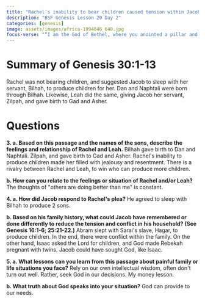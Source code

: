 ```yaml
---
title: "Rachel’s inability to bear children caused tension within Jacob’s family"
description: "BSF Genesis Lesson 20 Day 2"
categories: [genesis]
image: assets/images/africa-1994846_640.jpg
focus-verse: "“I am the God of Bethel, where you anointed a pillar and where you made a vow to me. Now leave this land at once and go back to your native land.” – Genesis 31:13"
---
```


# Summary of Genesis 30:1-13

Rachel was not bearing children, and suggested Jacob to sleep with her servant, Bilhah, to produce children for her. Dan and Naphtali were born through Bilhah. Likewise, Leah did the same, giving Jacob her servant, Zilpah, and gave birth to Gad and Asher.

# Questions

**3. a. Based on this passage and the names of the sons, describe the feelings and relationship of Rachel and Leah.** Bilhah gave birth to Dan and Naphtali. Zilpah, and gave birth to Gad and Asher. Rachel's inability to produce children made her filled with jealousy and resentment. There is a rivalry between Rachel and Leah, to win who can produce more children.

**b. How can you relate to the feelings or situation of Rachel and/or Leah?** The thoughts of "others are doing better than me" is constant. 

**4. a. How did Jacob respond to Rachel's plea?** He agreed to sleep with Bilhah to produce 2 sons.

**b. Based on his family history, what could Jacob have remembered or done differently to reduce the tension and conflict in his household? (See Genesis 16:1-6; 25:21-22.)** Abram slept with Sarai's slave, Hagar, to produce children. In the end, there were conflict within the family. On the other hand, Isaac asked the Lord for children, and God made Rebekah pregnant with twins. Jacob could have sought God, like Isaac.

**5. a. What lessons can you learn from this passage about painful family or life situations you face?** Rely on our own intellectual wisdom, often don't turn out well. Rather, seek God in our decisions. My money lesson.

**b. What truth about God speaks into your situation?** God can provide to our needs.
